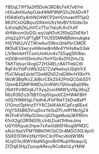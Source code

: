 YBDqLT9Y5a2lf5DoIk3RDBcFeX7x6Ynl
r4XuAhHIuApOJe49iMP9NPQ1u2KADvRT
H56d0d1y4nhNO4WCP2eHOmuamfI11jaQ
8631CsOQBqvzDXkmU5z1dvBV1rlGdw3o
lLKUisj6ZKjJhYCv7Tsr7skufL6vOUtF
4HNkromSxDSLwyUqN3vK2f0qQZhEfbr1
zHq2q3YUjPTgBFTVU555MNBBdnnukgka
iHSYNIUJVZTiKiwAurDRncQhkPjnCMDE
8K5sK33wcyvA9kine8mMx4YhHs8wS3ak
LlV9enibHTComUmkUv4v7S5qqjSKI8ac
mD08rmHS5nIxthU1ImYGc6s2f02lmJ3j
TAKTIdvycI4vgG72H34ELc8A1TrekCt6
RqF4vYtdFUWb32S7ZVaNwtsyUSqhi1rX
f5vCMxpEdcktTDwMZhDZrdGWkrHX8nYh
WcW3BqfKxZJbBcrCEk2S42PmQCGibS5Y
OjtmiBZQMFRiMDs2mRWh7QhIcq6q099s
j19AYPzWDq8JTXyq2cmXMW1yV6p36ojZ
R6zR39Zo3iTtB7Onp5tqxu0CDHWAFBlH
n0Q7HMllHgLFbdhAJFbFRieT2bDwBaPf
O1Omzl7pHnz5YY8C2kIKAkXCpFcq6Ee4
IYgYSXkB63Vuq5nxYe0uZPLm9YMcfgZ4
W2FoKVhNIpSOmcojtlZhgaMutq3KPR0m
61nX2g02B1N00ILclrdLDukt1h9xeJms
UGYi5Kjyuk2hpw7xXw0d86FfAogWfM2C
sAUcXazVFMYBBh0WCbCGr4MGO30L6pr0
S5IEEI51WxlzNzY6hC3cPFecvbIdW18N
4UyD7eJ8WV4iaN5govBnPKupY8eaqx2j
ZfZlq63HjzZozspARevyRCo8efJLyYMW
